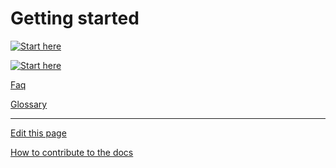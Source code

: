 # Getting started
[![Start here](https://markdown-videos-api.jorgenkh.no/url?url=https%3A%2F%2Fwww.youtube.com%2Fwatch%3Fv%3D2ByJCBGd5tM%26list%3DPLOyG8qZUD3LOq9BGuRsdDw3mxiWKkH_aI)](https://www.youtube.com/watch?v=2ByJCBGd5tM&list=PLOyG8qZUD3LOq9BGuRsdDw3mxiWKkH_aI)

[![Start here](https://markdown-videos-api.jorgenkh.no/url?url=https%3A%2F%2Fwww.youtube.com%2Fwatch%3Fv%3D2ByJCBGd5tM%26list%3DPLOyG8qZUD3LOq9BGuRsdDw3mxiWKkH_aI.gif?width=320&height=180&duration=500)](https://www.youtube.com/watch?v=2ByJCBGd5tM&list=PLOyG8qZUD3LOq9BGuRsdDw3mxiWKkH_aI)



[Faq](../../General/FAQ/README.md)

[Glossary](../../General/Glossary/README.md)

---
[Edit this page](https://github.com/saascade/platform.saascade.com/edit/main/General/GettingStarted/README.md)

[How to contribute to the docs](../../General/HowToContribute/README.md)
